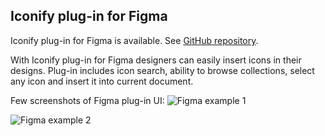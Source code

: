 ## Iconify plug-in for Figma

Iconify plug-in for Figma is available. See [GitHub repository](https://github.com/iconify/iconify-figma).


With Iconify plug-in for Figma designers can easily insert icons in their designs. Plug-in includes icon search, ability to browse collections, select any icon and insert it into current document.

Few screenshots of Figma plug-in UI:
![Figma example 1](/assets/images/figma-sample-00.png)

![Figma example 2](/assets/images/figma-sample-01.png)

